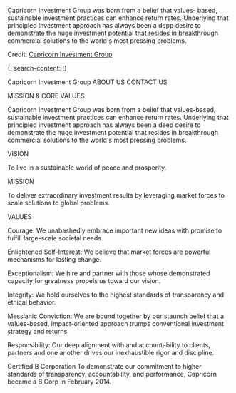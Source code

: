 Capricorn Investment Group was born from a belief that values- based, sustainable investment practices can enhance return rates. Underlying that principled investment approach has always been a depp desire to demonstrate the huge investment potential that resides in breakthrough commercial solutions to the world's most pressing problems. 

Credit: [Capricorn Investment Group](http://capricornllc.com/)

{! search-content: !}

Capricorn Investment Group
ABOUT US
CONTACT US


MISSION & CORE VALUES

Capricorn Investment Group was born from a belief that values-based, sustainable investment practices can enhance return rates. Underlying that principled investment approach has always been a deep desire to demonstrate the huge investment potential that resides in breakthrough commercial solutions to the world's most pressing problems.


VISION

To live in a sustainable world of peace and prosperity.


MISSION

To deliver extraordinary investment results by leveraging market forces to scale solutions to global problems.


VALUES

Courage: We unabashedly embrace important new ideas with promise to fulfill large-scale societal needs.

Enlightened Self-Interest: We believe that market forces are powerful mechanisms for lasting change.

Exceptionalism: We hire and partner with those whose demonstrated capacity for greatness propels us toward our vision.

Integrity: We hold ourselves to the highest standards of transparency and ethical behavior.

Messianic Conviction: We are bound together by our staunch belief that a values-based, impact-oriented approach trumps conventional investment strategy and returns.

Responsibility: Our deep alignment with and accountability to clients, partners and one another drives our inexhaustible rigor and discipline.


Certified B Corporation
To demonstrate our commitment to higher standards of transparency, accountability, and performance, Capricorn became a B Corp in February 2014.
